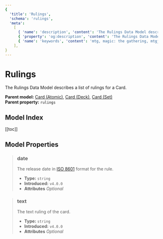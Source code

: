 ```yaml
---
{
  'title': 'Rulings',
  'schema': 'rulings',
  'meta':
    [
      { 'name': 'description', 'content': 'The Rulings Data Model describes a list of rulings for a Card.' },
      { 'property': 'og:description', 'content': 'The Rulings Data Model describes a list of rulings for a Card.' },
      { 'name': 'keywords', 'content': 'mtg, magic: the gathering, mtgjson, json, rules, rulings, ruling' },
    ],
}
---
```


# Rulings

The Rulings Data Model describes a list of rulings for a Card.

**Parent model:** [Card (Atomic)](/data-models/card-atomic/), [Card (Deck)](/data-models/card-deck/), [Card (Set)](/data-models/card-set/)  
**Parent property:** `rulings`

## Model Index

<PropertyToggler/>

[[toc]]

## Model Properties

> ### date
>
> The release date in [ISO 8601](https://www.iso.org/iso-8601-date-and-time-format.html) format for the rule.
>
> - **Type:** `string`
> - **Introduced:** `v4.0.0`
> - **Attributes** <i class="optional">Optional</i>

> ### text
>
> The text ruling of the card.
>
> - **Type:** `string`
> - **Introduced:** `v4.0.0`
> - **Attributes** <i class="optional">Optional</i>
